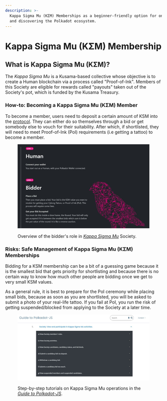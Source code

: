 ```yaml
---
description: >-
  Kappa Sigma Mu (KΣM) Memberships as a beginner-friendly option for onboarding
  and discovering the Polkadot ecosystem.
---
```


# Kappa Sigma Mu (KΣM) Membership

## What is Kappa Sigma Mu (KΣM)?

The _Kappa Sigma Mu_ is a Kusama-based collective whose objective is to create a Human blockchain via a process called "Proof-of-Ink". Members of this Society are eligible for rewards called "payouts" taken out of the Society's pot, which is funded by the Kusama Treasury.



### How-to: Becoming a Kappa Sigma Mu (KΣM) Member

To become a member, users need to deposit a certain amount of KSM into the [protocol](../../5.regulations/networks/infrastructure.md). They can either do so themselves through a bid or get somebody else to vouch for their suitability. After which, if shortlisted, they will need to meet Proof-of-Ink (PoI) requirements (i.e getting a tattoo) to become a member.&#x20;

<figure><img src="../../../.gitbook/assets/O_BKappaSigmaMu.JPG" alt="Overview of the bidding process in Kappa Sigma Mu (KΣM) Society."><figcaption><p>Overview of the bidder's role in <a href="https://ksmsociety.io/"><em>Kappa Sigma Mu</em></a> Society.</p></figcaption></figure>



### Risks: Safe Management of Kappa Sigma Mu (KΣM) Memberships

Bidding for a KSM membership can be a bit of a guessing game because it is the smallest bid that gets priority for shortlisting and because there is no certain way to know how much other people are bidding once we get to very small KSM values.&#x20;

As a general rule, it is best to prepare for the PoI ceremony while placing small bids, because as soon as you are shortlisted, you will be asked to submit a photo of your real-life tattoo. If you fail at PoI, you run the risk of getting suspended/blocked from applying to the Society at a later time.&#x20;

<figure><img src="../../../.gitbook/assets/O_BGuideKappaSM.JPG" alt="A step-by-step guide on how to participate in the Kappa Sigma Mu (KΣM) society."><figcaption><p>Step-by-step tutorials on Kappa Sigma Mu operations in the <a href="https://anaelleltd.github.io/polkadotjs-guide/2.network.html#society"><em>Guide to Polkadot-JS</em></a>.</p></figcaption></figure>

